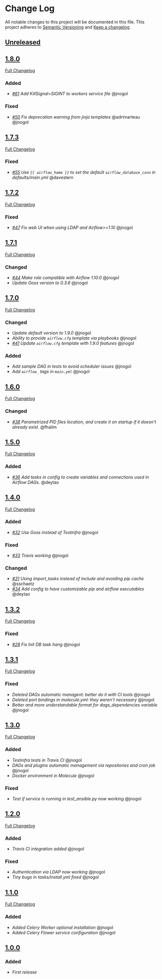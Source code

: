# Change Log
All notable changes to this project will be documented in this file.
This project adheres to [Semantic Versioning](http://semver.org/) and [Keep a changelog](https://github.com/olivierlacan/keep-a-changelog).

## [Unreleased](https://github.com/idealista/airflow-role/tree/develop)

## [1.8.0](https://github.com/idealista/airflow-role/tree/1.8.0)
[Full Changelog](https://github.com/idealista/airflow-role/compare/1.7.3...1.8.0)
### Added
- *[#61](https://github.com/idealista/airflow-role/issues/61) Add KillSignal=SIGINT to workers service file* @jnogol
### Fixed
- *[#50](https://github.com/idealista/airflow-role/issues/50) Fix deprecation warning from jinja templates* @adrimarteau @jnogol

## [1.7.3](https://github.com/idealista/airflow-role/tree/1.7.3)
[Full Changelog](https://github.com/idealista/airflow-role/compare/1.7.2...1.7.3)
### Fixed
- *[#55](https://github.com/idealista/airflow-role/pull/55) Use `{{ airflow_home }}` to set the default `airflow_database_conn` in defaults/main.yml* @davestern

## [1.7.2](https://github.com/idealista/airflow-role/tree/1.7.2)
[Full Changelog](https://github.com/idealista/airflow-role/compare/1.7.1...1.7.2)
### Fixed
- *[#47](https://github.com/idealista/airflow-role/issues/47) Fix web UI when using LDAP and Airflow>=1.10* @jnogol

## [1.7.1](https://github.com/idealista/airflow-role/tree/1.7.1)
[Full Changelog](https://github.com/idealista/airflow-role/compare/1.7.0...1.7.1)
### Changed
- *[#44](https://github.com/idealista/airflow-role/issues/44) Make role compatible with Airflow 1.10.0* @jnogol
- *Update Goss version to 0.3.6* @jnogol

## [1.7.0](https://github.com/idealista/airflow-role/tree/1.7.0)
[Full Changelog](https://github.com/idealista/airflow-role/compare/1.6.0...1.7.0)
### Changed
- *Update default version to 1.9.0* @jnogol
- *Ability to provide `airflow.cfg` template via playbooks* @jnogol
- *[#41](https://github.com/idealista/airflow-role/issues/41) Update `airflow.cfg` template with 1.9.0 features* @jnogol

### Added
- *Add sample DAG in tests to avoid scheduler issues* @jnogol
- *Add `airflow_` tags in `main.yml`* @jnogol

## [1.6.0](https://github.com/idealista/airflow-role/tree/1.6.0)
[Full Changelog](https://github.com/idealista/airflow-role/compare/1.5.0...1.6.0)
### Changed
- *[#38](https://github.com/idealista/airflow-role/pull/38) Parametrized PID files location, and create it on startup if it doesn't already exist.* @fhalim

## [1.5.0](https://github.com/idealista/airflow-role/tree/1.5.0)
[Full Changelog](https://github.com/idealista/airflow-role/compare/1.4.0...1.5.0)
### Added
- *[#36](https://github.com/idealista/airflow-role/issues/32) Add tasks in config to create variables and connections used in Airflow DAGs.* @deytao

## [1.4.0](https://github.com/idealista/airflow-role/tree/1.4.0)
[Full Changelog](https://github.com/idealista/airflow-role/compare/1.3.2...1.4.0)
### Added
- *[#32](https://github.com/idealista/airflow-role/issues/32) Use Goss instead of Testinfra* @jnogol

### Fixed
- *[#33](https://github.com/idealista/airflow-role/pull/33) Travis working* @jnogol

### Changed
- *[#31](https://github.com/idealista/airflow-role/pull/31) Using import_tasks instead of include and avoiding pip cache* @sschaetz
- *[#34](https://github.com/idealista/airflow-role/pull/34) Add config to have customizable pip and airflow executables* @deytao

## [1.3.2](https://github.com/idealista/airflow-role/tree/1.3.2)
[Full Changelog](https://github.com/idealista/airflow-role/compare/1.3.1...1.3.2)
### Fixed
- *[#28](https://github.com/idealista/airflow-role/issues/28) Fix Init DB task hang* @jnogol

## [1.3.1](https://github.com/idealista/airflow-role/tree/1.3.1)
[Full Changelog](https://github.com/idealista/airflow-role/compare/1.3.0...1.3.1)
### Fixed
- *Deleted DAGs automatic managent: better do it with CI tools* @jnogol
- *Deleted port bindings in molecule.yml: they weren't necessary* @jnogol
- *Better and more understandable format for dags_dependencies variable* @jnogol

## [1.3.0](https://github.com/idealista/airflow-role/tree/1.3.0)
[Full Changelog](https://github.com/idealista/airflow-role/compare/1.2.0...1.3.0)
### Added
- *Testinfra tests in Travis CI* @jnogol
- *DAGs and plugins automatic management via repositories and cron job* @jnogol
- *Docker environment in Molecule* @jnogol

### Fixed
- *Test if service is running in test_ansible.py now working* @jnogol

## [1.2.0](https://github.com/idealista/airflow-role/tree/1.2.0)
[Full Changelog](https://github.com/idealista/airflow-role/compare/1.1.0...1.2.0)
### Added
- *Travis CI integration added* @jnogol

### Fixed
- *Authentication via LDAP now working* @jnogol
- *Tiny bugs in tasks/install.yml fixed* @jnogol

## [1.1.0](https://github.com/idealista/airflow-role/tree/1.1.0)
[Full Changelog](https://github.com/idealista/airflow-role/compare/1.0.0...1.1.0)
### Added
- *Added Celery Worker optional installation* @jnogol
- *Added Celery Flower service configuration* @jnogol

## [1.0.0](https://github.com/idealista/airflow-role/tree/1.0.0)
### Added
- *First release*
